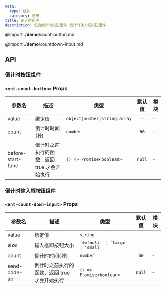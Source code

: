 ```yaml
meta:
  type: 组件
  category: 通用
title: 倒计时组件
description: 包含倒计时按钮组件,倒计时输入框按钮组件
```

@import ./__demo__/count-button.md

@import ./__demo__/countdown-input.md

## API

### 倒计时按钮组件

### `<ent-count-button>` Props

|参数名|描述|类型|默认值|模块|
|---|---|---|:---:|---|
|value|绑定值|`object\|number\|string\|array`|`-`|`-`|
|count|倒计时时间(秒)|`number`|`60`|`-`|
|before-start-func|倒计时之前执行的函数，返回 true 才会开始执行|`() => Promise<boolean>`|`null`|`-`|



### 倒计时输入框按钮组件

### `<ent-count-down-input>` Props

|参数名|描述|类型|默认值|模块|
|---|---|---|:---:|---|
|value|绑定值|`string`|`-`|`-`|
|size|输入框即按钮大小|`'default' \| 'large' \| 'small'`|`-`|`-`|
|count|倒计时时间(秒)|`number`|`60`|`-`|
|send-code-api|倒计时之前执行的函数，返回 true 才会开始执行|`() => Promise<boolean>`|`null`|`-`|


